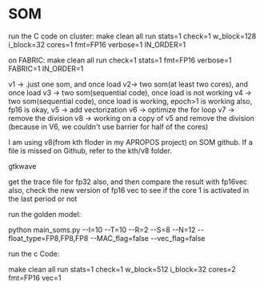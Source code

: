 # SOM

run the C code on cluster:
 make clean all run stats=1 check=1 w_block=128 i_block=32  cores=1 fmt=FP16 verbose=1  IN_ORDER=1 

 
on FABRIC:
make clean all run check=1 stats=1  fmt=FP16 verbose=1 FABRIC=1 IN_ORDER=1



v1 -> .just one som, and once load v2-> two som(at least two cores), and once load v3 -> two som(sequential code), once load is not working v4 -> two som(sequential code), once load is working, epoch>1 is working also, fp16 is okay, v5 -> add vectorization v6 -> optimize the for loop v7 -> remove the division v8 -> working on a copy of v5 and remove the division (because in V6, we couldn't use barrier for half of the cores)

I am using v8(from kth floder in my APROPOS project) on SOM github. If a file is missed on Github, refer to the kth/v8 folder.

gtkwave

get the trace file for fp32 also, and then compare the result with fp16vec also, check the new version of fp16 vec to see if the core 1 is activated in the last period or not

run the golden model:

python main_soms.py --I=10 --T=10 --R=2 --S=8 --N=12 --float_type=FP8,FP8,FP8 --MAC_flag=false --vec_flag=false

run the c Code:

make clean all run stats=1 check=1 w_block=512 i_block=32 cores=2 fmt=FP16 vec=1

